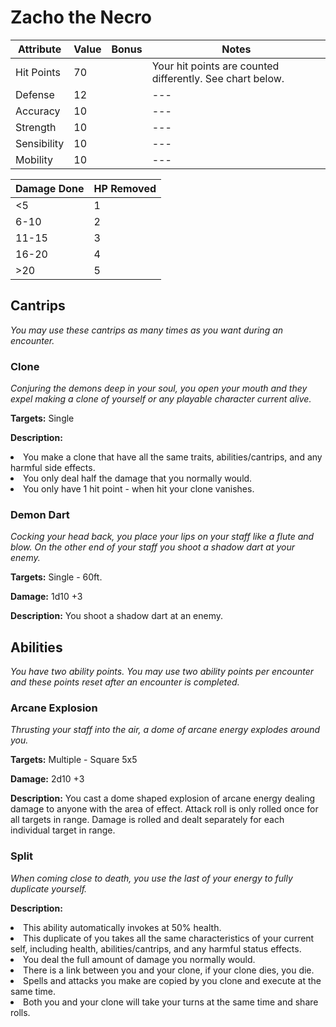 # Zacho the Necro

|Attribute|Value|Bonus|Notes|
|---|---|---|---|
|Hit Points|70|<center> </center>|Your hit points are counted differently.  See chart below.|
|Defense|12|<center> </center>|---|
|Accuracy|10|<center> </center>|---|
|Strength|10|<center> </center>|---|
|Sensibility|10|<center> </center>|---|
|Mobility|10|<center> </center>|---|

|Damage Done|HP Removed|
|---|---|
|<5|1|
|6-10|2|
|11-15|3|
|16-20|4|
|>20|5|

## Cantrips
  _You may use these cantrips as many times as you want during an encounter._

### Clone

  _Conjuring the demons deep in your soul, you open your mouth and they expel making a clone of yourself or any playable character current alive._

  **Targets:** Single

  **Description:** <li>You make a clone that have all the same traits, abilities/cantrips, and any harmful side effects. </li><li>You only deal half the damage that you normally would.</li> <li>You only have 1 hit point - when hit your clone vanishes.</li>

### Demon Dart

  _Cocking your head back, you place your lips on your staff like a flute and blow.  On the other end of your staff you shoot a shadow dart at your enemy._

  **Targets:** Single - 60ft.

  **Damage:** 1d10 +3

  **Description:** You shoot a shadow dart at an enemy.


## Abilities
  _You have two ability points.  You may use two ability points per encounter and these points reset after an encounter is completed._

### Arcane Explosion
  _Thrusting your staff into the air, a dome of arcane energy explodes around you._

  **Targets:** Multiple - Square 5x5

  **Damage:** 2d10 +3

  **Description:** You cast a dome shaped explosion of arcane energy dealing damage to anyone with the area of effect.  Attack roll is only rolled once for all targets in range.  Damage is rolled and dealt separately for each individual target in range.

### Split

  _When coming close to death, you use the last of your energy to fully duplicate yourself._

  **Description:** <li>This ability automatically invokes at 50% health.</li> <li>This duplicate of you takes all the same characteristics of your current self, including health, abilities/cantrips, and any harmful status effects.</li> <li>You deal the full amount of damage you normally would.</li><li>There is a link between you and your clone, if your clone dies, you die.</li><li>Spells and attacks you make are copied by you clone and execute at the same time.</li><li>Both you and your clone will take your turns at the same time and share rolls.</li>
